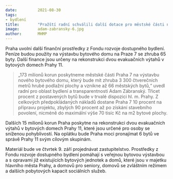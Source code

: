 ```yaml
---
date:         2021-08-30
tags:         
- bydlení
title:        "Pražští radní schválili další dotace pro městské části na výstavbu obecních bytů"
image: 	      adam-zabransky-6.jpg
author:       MHMP
---
```


Praha uvolní další finanční prostředky z Fondu rozvoje dostupného bydlení. Peníze budou použity na výstavbu bytového domu na Praze 7 se zhruba 65 byty. Další finance jsou určeny na rekonstrukci dvou evakuačních výtahů v bytových domech Prahy 11. 

> „173 milionů korun poskytneme městské části Praha 7 na výstavbu nového bytového domu, který bude mít zhruba 3 300 čtverečních metrů hrubé podlažní plochy a vznikne až 66 městských bytů,“ uvedl radní pro oblast bydlení a transparentnosti Adam Zábranský. Třicet procent z postavených bytů bude v trvalé dispozici hl. m. Prahy. Z celkových předpokládaných nákladů dostane Praha 7 10 procent na přípravu projektu, zbylých 90 procent až po získání stavebního povolení, nicméně do maximální výše 70 tisíc Kč na m2 bytové plochy.

Dalších 15 milionů korun Praha poskytne na rekonstrukci dvou evakuačních výtahů v bytových domech Prahy 11, které jsou určené pro osoby se sníženou pohyblivostí. Na oplátku bude Praha moci pronajímat 6 bytů ve správě Prahy 11 svým cílovým skupinám. 

Materiál bude ve čtvrtek 9. září projednávat zastupitelstvo. Prostředky z Fondu rozvoje dostupného bydlení pomáhají s veřejnou bytovou výstavbou a s opravami již existujících bytových jednotek a domů, které jsou v majetku hlavního města Prahy, a domovů pro seniory, domovů se zvláštním režimem a dalších pobytových kapacit sociálních služeb. 


